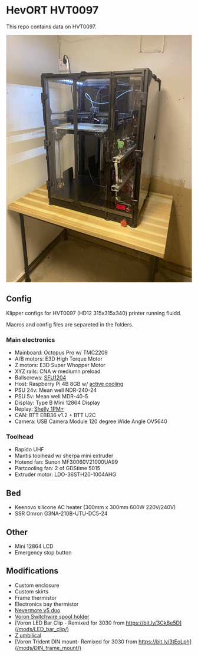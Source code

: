 # HevORT HVT0097

This repo contains data on HVT0097. 


![HVT0097](./images/HVT0097.jpg)

## Config

Klipper configs for HVT0097 (HD12 315x315x340) printer running fluidd.

Macros and config files are separeted in the folders.

### Main electronics

- Mainboard: Octopus Pro w/ TMC2209
- A/B motors: E3D High Torque Motor
- Z motors: E3D Super Whopper Motor
- XYZ rails: CNA w mediumn preload
- Ballscrews: [SFU1204](https://www.aliexpress.com/item/1005001303680673.html)
- Host: Raspberry Pi 4B 8GB w/ [active cooling](https://www.amazon.se/gp/product/B08B84D8VH/ref=ppx_yo_dt_b_asin_title_o08_s00?ie=UTF8&th=1)
- PSU 24v: Mean well ‎NDR-240-24‎
- PSU 5v: Mean well MDR-40-5
- Display: Type B Mini 12864 Display
- Replay: [Shelly 1PM+](https://github.com/jontek2/HVT0097-klipper_config/blob/main/moonraker.conf#L44-L50)
- CAN: BTT EBB36 v1.2 + BTT U2C
- Camera: USB Camera Module 120 degree Wide Angle OV5640

### Toolhead
- Rapido UHF
- Mantis toolhead w/ sherpa mini extruder
- Hotend fan: Sunon MF30060V21000UA99
- Partcooling fan: 2 of GDStime 5015
- Extruder motor: LDO-36STH20-1004AHG

## Bed
-  Keenovo silicone AC heater (300mm x 300mm 600W 220V/240V)
-  SSR Omron G3NA-210B-UTU-DC5-24

## Other

- Mini 12864 LCD
- Emergency stop button

## Modifications

- Custom enclosure
- Custom skirts
- Frame thermistor
- Electronics bay thermistor
- [Nevermore v5 duo](https://github.com/nevermore3d/Nevermore_Micro/tree/master/V5_Duo/V2)
- [Voron Switchwire spool holder](https://github.com/VoronDesign/Voron-Switchwire/blob/master/STL/spool_holder_base.stl)
- [Voron LED Bar Clip - Remixed for 3030 from https://bit.ly/3CkBe5D](/mods/LED_bar_clip/)
- [Z umbilical](/mods/Z-umbilical/)
- [Voron Trident DIN mount- Remixed for 3030 from https://bit.ly/3tEoLph](/mods/DIN_frame_mount/)